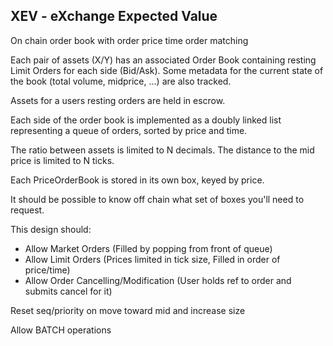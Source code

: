 XEV - eXchange Expected Value
---

On chain order book with order price time order matching

Each pair of assets (X/Y) has an associated Order Book containing resting Limit Orders for each side (Bid/Ask). Some metadata for the current state of the book (total volume, midprice, ...) are also tracked.

Assets for a users resting orders are held in escrow.

Each side of the order book is implemented as a doubly linked list representing a queue of orders, sorted by price and time.

The ratio between assets is limited to N decimals. The distance to the mid price is limited to N ticks. 

Each PriceOrderBook is stored in its own box, keyed by price.

It should be possible to know off chain what set of boxes you'll need to request.

This design should:
- Allow Market Orders (Filled by popping from front of queue) 
- Allow Limit Orders (Prices limited in tick size, Filled in order of price/time)
- Allow Order Cancelling/Modification (User holds ref to order and submits cancel for it)


Reset seq/priority on move toward mid and increase size


Allow BATCH operations
